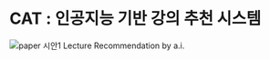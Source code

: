 # CAT : 인공지능 기반 강의 추천 시스템

![paper 시안1](https://user-images.githubusercontent.com/62415781/77666118-e042c700-6fc3-11ea-96ee-05b62333d632.png)
 Lecture Recommendation by a.i.

